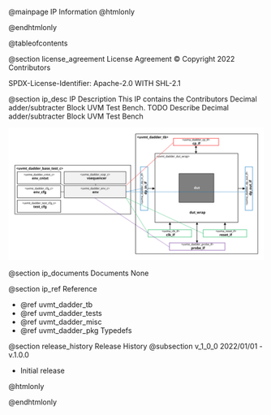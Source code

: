 @mainpage IP Information
@htmlonly
<div class="autonumbering">
@endhtmlonly



@tableofcontents



@section license_agreement License Agreement
© Copyright 2022 Contributors

SPDX-License-Identifier: Apache-2.0 WITH SHL-2.1



@section ip_desc IP Description
This IP contains the Contributors Decimal adder/subtracter Block UVM Test Bench.
TODO Describe Decimal adder/subtracter Block UVM Test Bench

![Decimal adder/subtracter Block UVM Test Bench Block Diagram](tb_block_diagram.svg)


@section ip_documents Documents
None


@section ip_ref Reference
 * @ref uvmt_dadder_tb
 * @ref uvmt_dadder_tests
 * @ref uvmt_dadder_misc
 * @ref uvmt_dadder_pkg Typedefs





@section release_history Release History
@subsection v_1_0_0 2022/01/01 - v.1.0.0
- Initial release



@htmlonly
</div>
@endhtmlonly